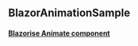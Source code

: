 ## BlazorAnimationSample

#### [Blazorise Animate component](https://blazorise.com/docs/extensions/animate)